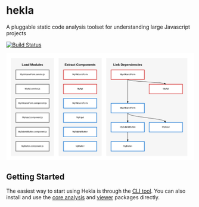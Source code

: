 # hekla

A pluggable static code analysis toolset for understanding large Javascript projects

[![Build Status](https://travis-ci.org/andrewjensen/hekla.svg?branch=master)](https://travis-ci.org/andrewjensen/hekla)

![Hekla Intro Diagram](https://raw.githubusercontent.com/andrewjensen/hekla/master/assets/intro.png)

## Getting Started

The easiest way to start using Hekla is through the [CLI tool](packages/hekla-cli). You can also install and use the [core analysis](packages/hekla-core) and [viewer](packages/hekla-viewer) packages directly.
